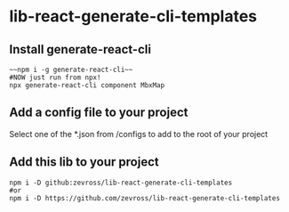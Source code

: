 # lib-react-generate-cli-templates

## Install generate-react-cli 
```
~~npm i -g generate-react-cli~~ 
#NOW just run from npx!
npx generate-react-cli component MbxMap
```

## Add a config file to your project
Select one of the *.json from /configs to add to the root of your project

## Add this lib to your project
```
npm i -D github:zevross/lib-react-generate-cli-templates
#or
npm i -D https://github.com/zevross/lib-react-generate-cli-templates
```